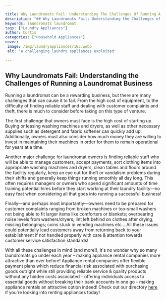 ```yaml
---

title: Why Laundromats Fail: Understanding The Challenges Of Running A Laundromat Business
description: "## Why Laundromats Fail: Understanding the Challenges of Running a Laundromat Business...read now to learn more"
keywords: laundromats laundromat
tags: ["Laundry Appliances"]
author: Curtis
categories: ["Household Appliances"]
cover: 
 image: /img/laundryappliances/163.webp
 alt: 'a challenging laundry appliances exploited'

---
```


## Why Laundromats Fail: Understanding the Challenges of Running a Laundromat Business

Running a laundromat can be a rewarding business, but there are many challenges that can cause it to fail. From the high cost of equipment, to the difficulty of finding reliable staff and dealing with customer complaints and theft, there is much to consider before taking on this type of venture. 

The first challenge that owners must face is the high cost of starting up. Buying or leasing washing machines and dryers, as well as other necessary supplies such as detergent and fabric softener can quickly add up. Additionally, owners must also consider how much money they are willing to invest in maintaining their machines in order for them to remain operational for years at a time. 

Another major challenge for laundromat owners is finding reliable staff who will be able to manage customers, accept payments, sort clothing items into appropriate washing machines and dryers, clean tables and floors around the facility regularly, keep an eye out for theft or vandalism problems during their shifts and generally keep things running smoothly all day long. This often requires managers or owners who spend significant amounts of time training potential hires before they start working at their laundry facility—no easy feat when considering all that goes into running a successful business! 

Finally—and perhaps most importantly—owners need to be prepared for customer complaints ranging from broken machines or too-small washers not being able to fit larger items like comforters or blankets; overbearing noise levels from washers/dryers; lint left behind on clothes after drying; missing belongings; coins stuck in vending machines etc… All these issues could potentially lead customers away from returning back to your establishment if not handled properly with care & attention towards customer service satisfaction standards! 

 With all these challenges in mind (and more!), it's no wonder why so many laundromats go under each year – making appliance rental companies more attractive than ever before! Appliance rental companies offer flexible payment plans which reduce financial risk associated with purchasing goods outright while still providing reliable service & quality products without any hidden costs associated - offering individuals access to essential goods without breaking their bank accounts in one go - making appliance rentals an attractive option indeed! Check out our directory [here](./pages/appliance-rental) if you're looking into renting appliances today!
